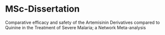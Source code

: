 # MSc-Dissertation
Comparative efficacy and safety of the Artemisinin Derivatives compared to Quinine in the Treatment of Severe Malaria; a Network Meta-analysis

